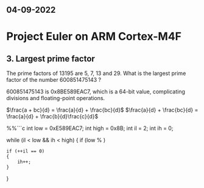 04-09-2022
---
# Project Euler on ARM Cortex-M4F
## 3. Largest prime factor
The prime factors of 13195 are 5, 7, 13 and 29.
What is the largest prime factor of the number 600851475143 ?

600851475143 is 0x8BE589EAC7, which is a 64-bit value, complicating divisions and floating-point operations.

$\frac{a + bc}{d} = \frac{a}{d} + \frac{bc}{d}$
$\frac{a}{d} + \frac{bc}{d} = \frac{a}{d} + \frac{b}{d}\frac{c}{d}$

%%```c
int low = 0xE589EAC7;
int high = 0x8B;
int il = 2;
int ih = 0;

while (il < low && ih < high)
{
	if (low % )

	if (++il == 0)
	{
		ih++;
	}
}
```%%